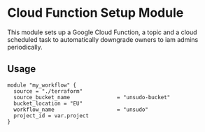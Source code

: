 
# Cloud Function Setup Module

This module sets up a Google Cloud Function, a topic and a cloud scheduled task
to automatically downgrade owners to iam admins periodically.

## Usage

```hcl
module "my_workflow" {
  source = "./terraform"
  source_bucket_name               = "unsudo-bucket"
  bucket_location = "EU"
  workflow_name                    = "unsudo"
  project_id = var.project
}
```